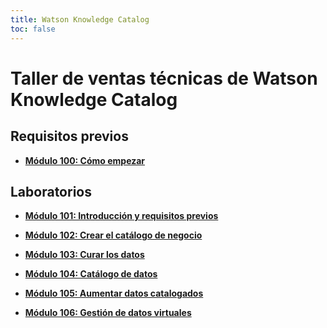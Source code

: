 ```yaml
---
title: Watson Knowledge Catalog
toc: false
---
```


# Taller de ventas técnicas de Watson Knowledge Catalog

## Requisitos previos

*   **[Módulo 100: Cómo empezar](/wkc/getting-started)**

## Laboratorios

*   **[Módulo 101: Introducción y requisitos previos](/wkc/101)**

*   **[Módulo 102: Crear el catálogo de negocio](/wkc/102)**

*   **[Módulo 103: Curar los datos](/wkc/103)**

*   **[Módulo 104: Catálogo de datos](/wkc/104)**

*   **[Módulo 105: Aumentar datos catalogados](/wkc/105)**

*   **[Módulo 106: Gestión de datos virtuales](/wkc/106)**


